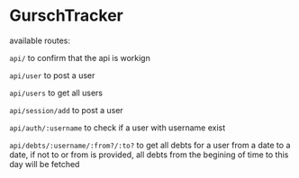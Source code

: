 # GurschTracker 

available routes:

`api/`
to confirm that the api is workign

`api/user`
to post a user

`api/users`
to get all users

`api/session/add`
to post a user

`api/auth/:username`
to check if a user with username exist

`api/debts/:username/:from?/:to?`
to get all debts for a user from a date to a date, if not to or from is provided, all debts from the begining of time to this day will be fetched
